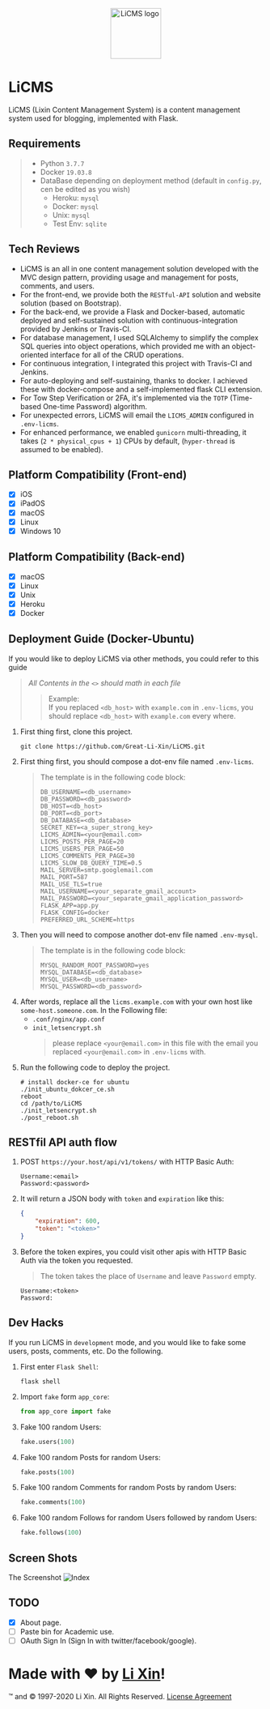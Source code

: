 <p align="center"><img width="100" src="app_core/static/img/logo.svg" alt="LiCMS logo"></p>

# LiCMS
LiCMS (Lixin Content Management System) is a content management system used for blogging, implemented with Flask.

## Requirements
> - Python `3.7.7`
> - Docker `19.03.8`
> - DataBase depending on deployment method (default in `config.py`, cen be edited as you wish)
>   - Heroku: `mysql`
>   - Docker: `mysql`
>   - Unix: `mysql`
>   - Test Env: `sqlite`

## Tech Reviews
- LiCMS is an all in one content management solution developed with the MVC design pattern, providing usage and management for posts, comments, and users.
- For the front-end, we provide both the `RESTful-API` solution and website solution (based on Bootstrap).
- For the back-end, we provide a Flask and Docker-based, automatic deployed and self-sustained solution with continuous-integration provided by Jenkins or Travis-CI.
- For database management, I used SQLAlchemy to simplify the complex SQL queries into object operations, which provided me with an object-oriented interface for all of the CRUD operations.
- For continuous integration, I integrated this project with Travis-CI and Jenkins.
- For auto-deploying and self-sustaining, thanks to docker. I achieved these with docker-compose and a self-implemented flask CLI extension.
- For Tow Step Verification or 2FA, it's implemented via the `TOTP` (Time-based One-time Password) algorithm.
- For unexpected errors, LiCMS will email the `LICMS_ADMIN` configured in `.env-licms`.
- For enhanced performance, we enabled `gunicorn` multi-threading, it takes (`2 * physical_cpus + 1`) CPUs by default, (`hyper-thread` is assumed to be enabled).

## Platform Compatibility (Front-end)
- [x] iOS
- [x] iPadOS
- [x] macOS
- [x] Linux
- [x] Windows 10

## Platform Compatibility (Back-end)
- [x] macOS
- [x] Linux
- [x] Unix
- [x] Heroku
- [x] Docker

## Deployment Guide (Docker-Ubuntu)
If you would like to deploy LiCMS via other methods, you could refer to this guide

> *All Contents in the `<>` should math in each file*
> > Example:  
> > If you replaced `<db_host>` with `example.com` in `.env-licms`, you should replace `<db_host>` with `example.com` every where.

1. First thing first, clone this project.
    ```shell script
    git clone https://github.com/Great-Li-Xin/LiCMS.git
    ```
1. First thing first, you should compose a dot-env file named `.env-licms`.
    > The template is in the following code block:
    > ```text
    > DB_USERNAME=<db_username>
    > DB_PASSWORD=<db_password>
    > DB_HOST=<db_host>
    > DB_PORT=<db_port>
    > DB_DATABASE=<db_database>
    > SECRET_KEY=<a_super_strong_key>
    > LICMS_ADMIN=<your@email.com>
    > LICMS_POSTS_PER_PAGE=20
    > LICMS_USERS_PER_PAGE=50
    > LICMS_COMMENTS_PER_PAGE=30
    > LICMS_SLOW_DB_QUERY_TIME=0.5
    > MAIL_SERVER=smtp.googlemail.com
    > MAIL_PORT=587
    > MAIL_USE_TLS=true
    > MAIL_USERNAME=<your_separate_gmail_account>
    > MAIL_PASSWORD=<your_separate_gmail_application_password>
    > FLASK_APP=app.py
    > FLASK_CONFIG=docker
    > PREFERRED_URL_SCHEME=https
    > ```
1. Then you will need to compose another dot-env file named `.env-mysql`.
    > The template is in the following code block:
    > ```text
    > MYSQL_RANDOM_ROOT_PASSWORD=yes
    > MYSQL_DATABASE=<db_database>
    > MYSQL_USER=<db_username>
    > MYSQL_PASSWORD=<db_password>
    > ```
1. After words, replace all the `licms.example.com` with your own host like `some-host.someone.com`. In the Following file:
    - `.conf/nginx/app.conf`
    - `init_letsencrypt.sh`
      > please replace `<your@email.com>` in this file with the email you replaced `<your@email.com>` in `.env-licms` with.
1. Run the following code to deploy the project.
    ```shell script
    # install docker-ce for ubuntu
    ./init_ubuntu_dokcer_ce.sh
    reboot
    cd /path/to/LiCMS
    ./init_letsencrypt.sh
    ./post_reboot.sh
    ```

## RESTfil API auth flow
1. POST `https://your.host/api/v1/tokens/` with HTTP Basic Auth:
    ```text
    Username:<email>    
    Password:<password>
    ```
1. It will return a JSON body with `token` and `expiration` like this:
    ```json
    {
        "expiration": 600,
        "token": "<token>"
    }
    ```
1. Before the token expires, you could visit other apis with HTTP Basic Auth via the token you requested.
    > The token takes the place of `Username` and leave `Password` empty.
    ```text
    Username:<token>    
    Password:
    ```

## Dev Hacks
If you run LiCMS in `development` mode, and you would like to fake some users, posts, comments, etc. Do the following.
1. First enter `Flask Shell`:
    ```shell script
    flask shell
    ```
1. Import `fake` form `app_core`:
    ```python
    from app_core import fake
    ```
1. Fake 100 random Users:
    ```python
    fake.users(100)
    ```
1. Fake 100 random Posts for random Users:
    ```python
    fake.posts(100)
    ```
1. Fake 100 random Comments for random Posts by random Users:
    ```python
    fake.comments(100)
    ```
1. Fake 100 random Follows for random Users followed by random Users:
    ```python
    fake.follows(100)
    ```

## Screen Shots
The Screenshot
![Index](screenshot/index.png)

## TODO
- [x] About page.
- [ ] Paste bin for Academic use.
- [ ] OAuth Sign In (Sign In with twitter/facebook/google).

# Made with ❤ by [Li Xin](https://github.com/Great-Li-Xin)!
™ and © 1997-2020 Li Xin. All Rights Reserved. [License Agreement](./LICENSE)
